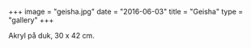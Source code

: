 +++
image = "geisha.jpg"
date = "2016-06-03"
title = "Geisha"
type = "gallery"
+++

Akryl på duk, 30 x 42 cm.
 

